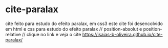 # cite-paralax
cite feito para estudo do efeito paralax, em css3 
este cite foi desencolvido em html e css para estudo 
do efeito paralax // position-absolut e position-relative //
clique no link e veja o cite
 https://isaias-b-oliveira.github.io/cite-paralax/

